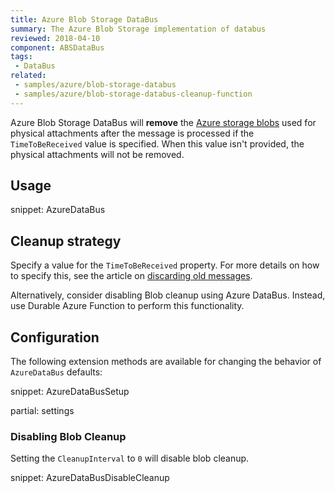 ```yaml
---
title: Azure Blob Storage DataBus
summary: The Azure Blob Storage implementation of databus
reviewed: 2018-04-10
component: ABSDataBus
tags:
 - DataBus
related:
 - samples/azure/blob-storage-databus
 - samples/azure/blob-storage-databus-cleanup-function
---
```


Azure Blob Storage DataBus will **remove** the [Azure storage blobs](https://docs.microsoft.com/en-us/azure/storage/storage-dotnet-how-to-use-blobs) used for physical attachments after the message is processed if the `TimeToBeReceived` value is specified. When this value isn't provided, the physical attachments will not be removed.


## Usage

snippet: AzureDataBus


## Cleanup strategy

Specify a value for the `TimeToBeReceived` property. For more details on how to specify this, see the article on [discarding old messages](/nservicebus/messaging/discard-old-messages.md).

Alternatively, consider disabling Blob cleanup using Azure DataBus. Instead, use Durable Azure Function to perform this functionality.

## Configuration

The following extension methods are available for changing the behavior of `AzureDataBus` defaults:

snippet: AzureDataBusSetup

partial: settings

### Disabling Blob Cleanup

Setting the `CleanupInterval` to `0` will disable blob cleanup.

snippet: AzureDataBusDisableCleanup
